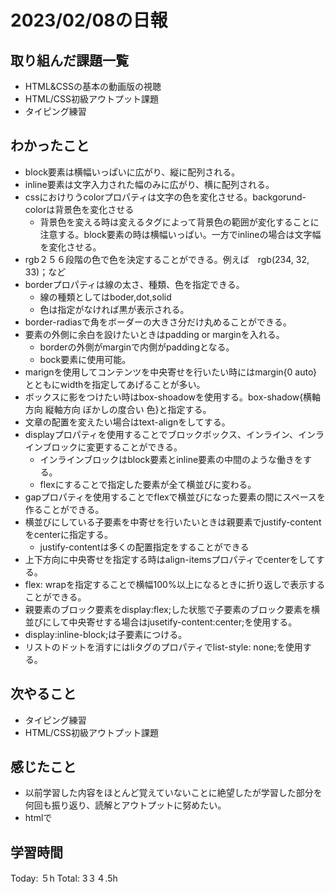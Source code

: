 # 2023/02/08の日報
## 取り組んだ課題一覧
* HTML&CSSの基本の動画版の視聴
* HTML/CSS初級アウトプット課題
* タイピング練習
## わかったこと
* block要素は横幅いっぱいに広がり、縦に配列される。
* inline要素は文字入力された幅のみに広がり、横に配列される。
* cssにおけりうcolorプロパティは文字の色を変化させる。backgorund-colorは背景色を変化させる
	*	背景色を変える時は変えるタグによって背景色の範囲が変化することに注意する。block要素の時は横幅いっぱい。一方でinlineの場合は文字幅を変化させる。
*	rgb２５６段階の色で色を決定することができる。例えば　rgb(234, 32, 33)；など
*	borderプロパティは線の太さ、種類、色を指定できる。
	*	線の種類としてはboder,dot,solid
 	*	色は指定がなければ黒が表示される。
  *	border-radiasで角をボーダーの大きさ分だけ丸めることができる。
*	要素の外側に余白を設けたいときはpadding or marginを入れる。
	*	borderの外側がmarginで内側がpaddingとなる。
 	*	bock要素に使用可能。
  *	marignを使用してコンテンツを中央寄せを行いたい時にはmargin{0 auto}とともにwidthを指定してあげることが多い。
*	ボックスに影をつけたい時はbox-shoadowを使用する。box-shadow{横軸方向 縦軸方向 ぼかしの度合い 色}と指定する。
*	文章の配置を変えたい場合はtext-alignをしてする。
*	displayプロパティを使用することでブロックボックス、インライン、インラインブロックに変更することができる。
	*	インラインブロックはblock要素とinline要素の中間のような働きをする。
 	*	flexにすることで指定した要素が全て横並びに変わる。
*	gapプロパティを使用することでflexで横並びになった要素の間にスペースを作ることができる。
*	横並びにしている子要素を中寄せを行いたいときは親要素でjustify-contentをcenterに指定する。
	*	justify-contentは多くの配置指定をすることができる
*	上下方向に中央寄せを指定する時はalign-itemsプロパティでcenterをしてする。
*	 flex: wrapを指定することで横幅100%以上になるときに折り返しで表示することができる。
*  親要素のブロック要素をdisplay:flex;した状態で子要素のブロック要素を横並びにして中央寄せする場合はjusetify-content:center;を使用する。
  *  display:inline-block;は子要素につける。
* リストのドットを消すにはliタグのプロパティでlist-style: none;を使用する。  
## 次やること
* タイピング練習
* HTML/CSS初級アウトプット課題
## 感じたこと
* 以前学習した内容をほとんど覚えていないことに絶望したが学習した部分を何回も振り返り、読解とアウトプットに努めたい。
* htmlで
## 学習時間
Today: ５h
Total: 3３４.5h
